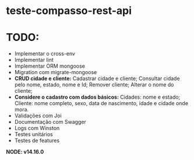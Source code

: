 # teste-compasso-rest-api

# TODO:
- Implementar o cross-env
- Implementar lint
- Implementar ORM mongoose
- Migration com migrate-mongoose
- **CRUD cidade e cliente:**
 Cadastrar cidade e cliente;
 Consultar cidade pelo nome, estado, nome e Id;
 Remover cliente;
 Alterar o nome do cliente;
- **Considere o cadastro com dados básicos:**
 Cidades: nome e estado;
 Cliente: nome completo, sexo, data de nascimento, idade e cidade onde mora.
- Validações com Joi
- Documentação com Swagger
- Logs com Winston
- Testes unitários
- Testes de features

**NODE: v14.16.0**
